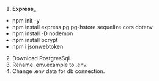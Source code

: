 1. ____Express_____

* npm init -y
* npm install express pg pg-hstore sequelize cors dotenv
* npm install -D nodemon
* npm install bcrypt
* npm i jsonwebtoken

2. Download PostgresSql.
3. Rename .env.example to .env.
4. Change .env data for db connection.
